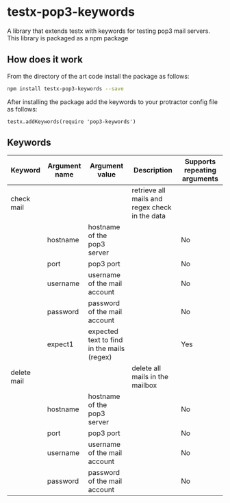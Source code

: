 testx-pop3-keywords
=====

A library that extends testx with keywords for testing pop3 mail servers. This library is packaged as a npm package

## How does it work
From the directory of the art code install the package as follows:
```sh
npm install testx-pop3-keywords --save
```

After installing the package add the keywords to your protractor config file as follows:

```
testx.addKeywords(require 'pop3-keywords')
```

## Keywords

| Keyword                | Argument name | Argument value  | Description | Supports repeating arguments |
| ---------------------- | ------------- | --------------- |------------ | ---------------------------- |
| check mail             |               |                 | retrieve all mails and regex check in the data |  |
|                        | hostname      | hostname of the pop3 server || No |
|                        | port          | pop3 port || No |
|                        | username      | username of the mail account || No |
|                        | password      | password of the mail account || No |
|                        | expect1       | expected text to find in the mails (regex) || Yes |
| delete mail            |               |                 | delete all mails in the mailbox |  |
|                        | hostname      | hostname of the pop3 server || No |
|                        | port          | pop3 port || No |
|                        | username      | username of the mail account || No |
|                        | password      | password of the mail account || No |
